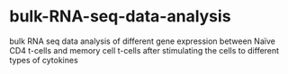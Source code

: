# bulk-RNA-seq-data-analysis
bulk RNA seq data analysis of different gene expression between Naïve CD4 t-cells and memory cell t-cells after stimulating the cells to different types of cytokines
